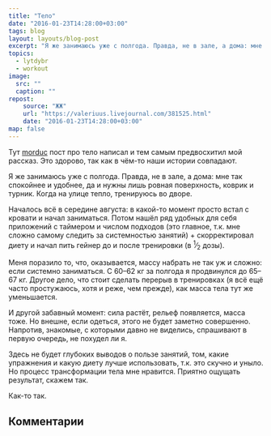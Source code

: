```yaml
---
title: "Тело"
date: "2016-01-23T14:28:00+03:00"
tags: blog
layout: layouts/blog-post
excerpt: "Я же занимаюсь уже с полгода. Правда, не в зале, а дома: мне так спокойнее и удобнее, да и нужны лишь ровная поверхность, коврик и турник. Когда на улице тепло, тренируюсь во дворе."
topics:
  - lytdybr
  - workout
image:
  src: ""
  caption: ""
repost:
    source: "ЖЖ"
    url: "https://valeriuus.livejournal.com/381525.html"
    date: "2016-01-23T14:28:00+03:00"
map: false
---
```


<p class="drop-cap">
Тут <a href="https://morduc.livejournal.com/">morduc</a> пост про тело написал и тем самым предвосхитил мой рассказ. Это здорово, так как в чём-то наши истории совпадают.
</p>

Я же занимаюсь уже с полгода. Правда, не в зале, а дома: мне так спокойнее и удобнее, да и нужны лишь ровная поверхность, коврик и турник. Когда на улице тепло, тренируюсь во дворе.

Началось всё в середине августа: в какой-то момент просто встал с кровати и начал заниматься. Потом нашёл ряд удобных для себя приложений с таймером и числом подходов (это главное, т.к. мне сложно самому следить за системностью занятий) + скорректировал диету и начал пить гейнер до и после тренировки (в <sup>1</sup>&frasl;<sub>2</sub> дозы).

Меня поразило то, что, оказывается, массу набрать не так уж и сложно: если системно заниматься. С 60–62 кг за полгода я продвинулся до 65–67 кг. Другое дело, что стоит сделать перерыв в тренировках (я всё ещё часто простужаюсь, хотя и реже, чем прежде), как масса тела тут же уменьшается.

И другой забавный момент: сила растёт, рельеф появляется, масса тоже. Но внешне, если одеться, этого не будет заметно совершенно. Напротив, знакомые, с которыми давно не виделись, спрашивают в первую очередь, не похудел ли я.

Здесь не будет глубоких выводов о пользе занятий, том, какие упражнения и какую диету лучше использовать, т.к. это скучно и уныло. Но процесс трансформации тела мне нравится. Приятно ощущать результат, скажем так.

Как-то так.

## Комментарии

<div data-lj-comment-embed="valeriuus--381525--1206101" data-domain="valeriuus.livejournal.com" data-journal="valeriuus" data-post-id="381525" data-comment-id="1206101" ></div> <script async src="https://l-stat.livejournal.net/js/??sdk.js?v=2"></script> 

<div data-lj-comment-embed="valeriuus--381525--1208149" data-domain="valeriuus.livejournal.com" data-journal="valeriuus" data-post-id="381525" data-comment-id="1208149" ></div> <script async src="https://l-stat.livejournal.net/js/??sdk.js?v=2"></script> 

<div data-lj-comment-embed="valeriuus--381525--1208405" data-domain="valeriuus.livejournal.com" data-journal="valeriuus" data-post-id="381525" data-comment-id="1208405" ></div> <script async src="https://l-stat.livejournal.net/js/??sdk.js?v=2"></script> 

<div data-lj-comment-embed="valeriuus--381525--1208917" data-domain="valeriuus.livejournal.com" data-journal="valeriuus" data-post-id="381525" data-comment-id="1208917" ></div> <script async src="https://l-stat.livejournal.net/js/??sdk.js?v=2"></script>

<div data-lj-comment-embed="valeriuus--381525--1209173" data-domain="valeriuus.livejournal.com" data-journal="valeriuus" data-post-id="381525" data-comment-id="1209173" ></div> <script async src="https://l-stat.livejournal.net/js/??sdk.js?v=2"></script> 
